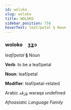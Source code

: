 ```yaml
---
id: woloko
slug: woloko
title: WOLOKO
sidebar_position: 758
hoverText: leaf/petal § Noun
---
```


### woloko&emsp;<span kind="abugida">ʒʓɔ</span>

*leaf/petal* **§** Noun

**Verb**: to be a leaf/petal

**Noun**: leaf/petal

**Modifier**: leaf/petal-related

Arabic وَرَقَة waraqa undefined

*Afroasiatic Language Family*